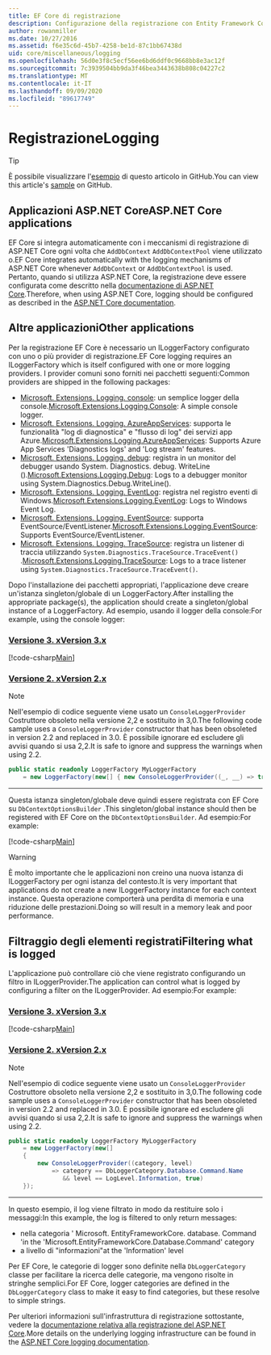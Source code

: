 ```yaml
---
title: EF Core di registrazione
description: Configurazione della registrazione con Entity Framework Core
author: rowanmiller
ms.date: 10/27/2016
ms.assetid: f6e35c6d-45b7-4258-be1d-87c1bb67438d
uid: core/miscellaneous/logging
ms.openlocfilehash: 56d0e3f8c5ecf56ee6bd6ddf0c9668bb8e3ac12f
ms.sourcegitcommit: 7c3939504bb9da3f46bea3443638b808c04227c2
ms.translationtype: MT
ms.contentlocale: it-IT
ms.lasthandoff: 09/09/2020
ms.locfileid: "89617749"
---
```

# <a name="logging"></a><span data-ttu-id="94eb4-103">Registrazione</span><span class="sxs-lookup"><span data-stu-id="94eb4-103">Logging</span></span>

> [!TIP]  
> <span data-ttu-id="94eb4-104">È possibile visualizzare l'[esempio](https://github.com/dotnet/EntityFramework.Docs/tree/master/samples/core/Miscellaneous/Logging) di questo articolo in GitHub.</span><span class="sxs-lookup"><span data-stu-id="94eb4-104">You can view this article's [sample](https://github.com/dotnet/EntityFramework.Docs/tree/master/samples/core/Miscellaneous/Logging) on GitHub.</span></span>

## <a name="aspnet-core-applications"></a><span data-ttu-id="94eb4-105">Applicazioni ASP.NET Core</span><span class="sxs-lookup"><span data-stu-id="94eb4-105">ASP.NET Core applications</span></span>

<span data-ttu-id="94eb4-106">EF Core si integra automaticamente con i meccanismi di registrazione di ASP.NET Core ogni volta che `AddDbContext` `AddDbContextPool` viene utilizzato o.</span><span class="sxs-lookup"><span data-stu-id="94eb4-106">EF Core integrates automatically with the logging mechanisms of ASP.NET Core whenever `AddDbContext` or `AddDbContextPool` is used.</span></span> <span data-ttu-id="94eb4-107">Pertanto, quando si utilizza ASP.NET Core, la registrazione deve essere configurata come descritto nella [documentazione di ASP.NET Core](/aspnet/core/fundamentals/logging?tabs=aspnetcore2x).</span><span class="sxs-lookup"><span data-stu-id="94eb4-107">Therefore, when using ASP.NET Core, logging should be configured as described in the [ASP.NET Core documentation](/aspnet/core/fundamentals/logging?tabs=aspnetcore2x).</span></span>

## <a name="other-applications"></a><span data-ttu-id="94eb4-108">Altre applicazioni</span><span class="sxs-lookup"><span data-stu-id="94eb4-108">Other applications</span></span>

<span data-ttu-id="94eb4-109">Per la registrazione EF Core è necessario un ILoggerFactory configurato con uno o più provider di registrazione.</span><span class="sxs-lookup"><span data-stu-id="94eb4-109">EF Core logging requires an ILoggerFactory which is itself configured with one or more logging providers.</span></span> <span data-ttu-id="94eb4-110">I provider comuni sono forniti nei pacchetti seguenti:</span><span class="sxs-lookup"><span data-stu-id="94eb4-110">Common providers are shipped in the following packages:</span></span>

* <span data-ttu-id="94eb4-111">[Microsoft. Extensions. Logging. console](https://www.nuget.org/packages/Microsoft.Extensions.Logging.Console/): un semplice logger della console.</span><span class="sxs-lookup"><span data-stu-id="94eb4-111">[Microsoft.Extensions.Logging.Console](https://www.nuget.org/packages/Microsoft.Extensions.Logging.Console/): A simple console logger.</span></span>
* <span data-ttu-id="94eb4-112">[Microsoft. Extensions. Logging. AzureAppServices](https://www.nuget.org/packages/Microsoft.Extensions.Logging.AzureAppServices/): supporta le funzionalità "log di diagnostica" e "flusso di log" dei servizi app Azure.</span><span class="sxs-lookup"><span data-stu-id="94eb4-112">[Microsoft.Extensions.Logging.AzureAppServices](https://www.nuget.org/packages/Microsoft.Extensions.Logging.AzureAppServices/): Supports Azure App Services 'Diagnostics logs' and 'Log stream' features.</span></span>
* <span data-ttu-id="94eb4-113">[Microsoft. Extensions. Logging. debug](https://www.nuget.org/packages/Microsoft.Extensions.Logging.Debug/): registra in un monitor del debugger usando System. Diagnostics. debug. WriteLine ().</span><span class="sxs-lookup"><span data-stu-id="94eb4-113">[Microsoft.Extensions.Logging.Debug](https://www.nuget.org/packages/Microsoft.Extensions.Logging.Debug/): Logs to a debugger monitor using System.Diagnostics.Debug.WriteLine().</span></span>
* <span data-ttu-id="94eb4-114">[Microsoft. Extensions. Logging. EventLog](https://www.nuget.org/packages/Microsoft.Extensions.Logging.EventLog/): registra nel registro eventi di Windows.</span><span class="sxs-lookup"><span data-stu-id="94eb4-114">[Microsoft.Extensions.Logging.EventLog](https://www.nuget.org/packages/Microsoft.Extensions.Logging.EventLog/): Logs to Windows Event Log.</span></span>
* <span data-ttu-id="94eb4-115">[Microsoft. Extensions. Logging. EventSource](https://www.nuget.org/packages/Microsoft.Extensions.Logging.EventSource/): supporta EventSource/EventListener.</span><span class="sxs-lookup"><span data-stu-id="94eb4-115">[Microsoft.Extensions.Logging.EventSource](https://www.nuget.org/packages/Microsoft.Extensions.Logging.EventSource/): Supports EventSource/EventListener.</span></span>
* <span data-ttu-id="94eb4-116">[Microsoft. Extensions. Logging. TraceSource](https://www.nuget.org/packages/Microsoft.Extensions.Logging.TraceSource/): registra un listener di traccia utilizzando `System.Diagnostics.TraceSource.TraceEvent()` .</span><span class="sxs-lookup"><span data-stu-id="94eb4-116">[Microsoft.Extensions.Logging.TraceSource](https://www.nuget.org/packages/Microsoft.Extensions.Logging.TraceSource/): Logs to a trace listener using `System.Diagnostics.TraceSource.TraceEvent()`.</span></span>

<span data-ttu-id="94eb4-117">Dopo l'installazione dei pacchetti appropriati, l'applicazione deve creare un'istanza singleton/globale di un LoggerFactory.</span><span class="sxs-lookup"><span data-stu-id="94eb4-117">After installing the appropriate package(s), the application should create a singleton/global instance of a LoggerFactory.</span></span> <span data-ttu-id="94eb4-118">Ad esempio, usando il logger della console:</span><span class="sxs-lookup"><span data-stu-id="94eb4-118">For example, using the console logger:</span></span>

### <a name="version-3x"></a>[<span data-ttu-id="94eb4-119">Versione 3. x</span><span class="sxs-lookup"><span data-stu-id="94eb4-119">Version 3.x</span></span>](#tab/v3)

[!code-csharp[Main](../../../samples/core/Miscellaneous/Logging/Logging/BloggingContext.cs#DefineLoggerFactory)]

### <a name="version-2x"></a>[<span data-ttu-id="94eb4-120">Versione 2. x</span><span class="sxs-lookup"><span data-stu-id="94eb4-120">Version 2.x</span></span>](#tab/v2)

> [!NOTE]
> <span data-ttu-id="94eb4-121">Nell'esempio di codice seguente viene usato un `ConsoleLoggerProvider` Costruttore obsoleto nella versione 2,2 e sostituito in 3,0.</span><span class="sxs-lookup"><span data-stu-id="94eb4-121">The following code sample uses a `ConsoleLoggerProvider` constructor that has been obsoleted in version 2.2 and replaced in 3.0.</span></span> <span data-ttu-id="94eb4-122">È possibile ignorare ed escludere gli avvisi quando si usa 2,2.</span><span class="sxs-lookup"><span data-stu-id="94eb4-122">It is safe to ignore and suppress the warnings when using 2.2.</span></span>

``` csharp
public static readonly LoggerFactory MyLoggerFactory
    = new LoggerFactory(new[] { new ConsoleLoggerProvider((_, __) => true, true) });
```

***

<span data-ttu-id="94eb4-123">Questa istanza singleton/globale deve quindi essere registrata con EF Core su `DbContextOptionsBuilder` .</span><span class="sxs-lookup"><span data-stu-id="94eb4-123">This singleton/global instance should then be registered with EF Core on the `DbContextOptionsBuilder`.</span></span> <span data-ttu-id="94eb4-124">Ad esempio:</span><span class="sxs-lookup"><span data-stu-id="94eb4-124">For example:</span></span>

[!code-csharp[Main](../../../samples/core/Miscellaneous/Logging/Logging/BloggingContext.cs#RegisterLoggerFactory)]

> [!WARNING]
> <span data-ttu-id="94eb4-125">È molto importante che le applicazioni non creino una nuova istanza di ILoggerFactory per ogni istanza del contesto.</span><span class="sxs-lookup"><span data-stu-id="94eb4-125">It is very important that applications do not create a new ILoggerFactory instance for each context instance.</span></span> <span data-ttu-id="94eb4-126">Questa operazione comporterà una perdita di memoria e una riduzione delle prestazioni.</span><span class="sxs-lookup"><span data-stu-id="94eb4-126">Doing so will result in a memory leak and poor performance.</span></span>

## <a name="filtering-what-is-logged"></a><span data-ttu-id="94eb4-127">Filtraggio degli elementi registrati</span><span class="sxs-lookup"><span data-stu-id="94eb4-127">Filtering what is logged</span></span>

<span data-ttu-id="94eb4-128">L'applicazione può controllare ciò che viene registrato configurando un filtro in ILoggerProvider.</span><span class="sxs-lookup"><span data-stu-id="94eb4-128">The application can control what is logged by configuring a filter on the ILoggerProvider.</span></span> <span data-ttu-id="94eb4-129">Ad esempio:</span><span class="sxs-lookup"><span data-stu-id="94eb4-129">For example:</span></span>

### <a name="version-3x"></a>[<span data-ttu-id="94eb4-130">Versione 3. x</span><span class="sxs-lookup"><span data-stu-id="94eb4-130">Version 3.x</span></span>](#tab/v3)

[!code-csharp[Main](../../../samples/core/Miscellaneous/Logging/Logging/BloggingContextWithFiltering.cs#DefineLoggerFactory)]

### <a name="version-2x"></a>[<span data-ttu-id="94eb4-131">Versione 2. x</span><span class="sxs-lookup"><span data-stu-id="94eb4-131">Version 2.x</span></span>](#tab/v2)

> [!NOTE]
> <span data-ttu-id="94eb4-132">Nell'esempio di codice seguente viene usato un `ConsoleLoggerProvider` Costruttore obsoleto nella versione 2,2 e sostituito in 3,0.</span><span class="sxs-lookup"><span data-stu-id="94eb4-132">The following code sample uses a `ConsoleLoggerProvider` constructor that has been obsoleted in version 2.2 and replaced in 3.0.</span></span> <span data-ttu-id="94eb4-133">È possibile ignorare ed escludere gli avvisi quando si usa 2,2.</span><span class="sxs-lookup"><span data-stu-id="94eb4-133">It is safe to ignore and suppress the warnings when using 2.2.</span></span>

``` csharp
public static readonly LoggerFactory MyLoggerFactory
    = new LoggerFactory(new[]
    {
        new ConsoleLoggerProvider((category, level)
            => category == DbLoggerCategory.Database.Command.Name
               && level == LogLevel.Information, true)
    });
```

***

<span data-ttu-id="94eb4-134">In questo esempio, il log viene filtrato in modo da restituire solo i messaggi:</span><span class="sxs-lookup"><span data-stu-id="94eb4-134">In this example, the log is filtered to only return messages:</span></span>

* <span data-ttu-id="94eb4-135">nella categoria ' Microsoft. EntityFrameworkCore. database. Command '</span><span class="sxs-lookup"><span data-stu-id="94eb4-135">in the 'Microsoft.EntityFrameworkCore.Database.Command' category</span></span>
* <span data-ttu-id="94eb4-136">a livello di "informazioni"</span><span class="sxs-lookup"><span data-stu-id="94eb4-136">at the 'Information' level</span></span>

<span data-ttu-id="94eb4-137">Per EF Core, le categorie di logger sono definite nella `DbLoggerCategory` classe per facilitare la ricerca delle categorie, ma vengono risolte in stringhe semplici.</span><span class="sxs-lookup"><span data-stu-id="94eb4-137">For EF Core, logger categories are defined in the `DbLoggerCategory` class to make it easy to find categories, but these resolve to simple strings.</span></span>

<span data-ttu-id="94eb4-138">Per ulteriori informazioni sull'infrastruttura di registrazione sottostante, vedere la [documentazione relativa alla registrazione del ASP.NET Core](/aspnet/core/fundamentals/logging?tabs=aspnetcore2x).</span><span class="sxs-lookup"><span data-stu-id="94eb4-138">More details on the underlying logging infrastructure can be found in the [ASP.NET Core logging documentation](/aspnet/core/fundamentals/logging?tabs=aspnetcore2x).</span></span>
